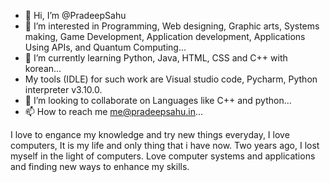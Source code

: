 - 👋 Hi, I’m @PradeepSahu
- 👀 I’m interested in Programming, Web designing, Graphic arts, Systems making, Game Development, Application development, Applications Using APIs, and Quantum Computing...
- 🌱 I’m currently learning Python, Java, HTML, CSS and C++ with korean...
- My tools (IDLE) for such work are Visual studio code, Pycharm, Python interpreter v3.10.0.
- 💞️ I’m looking to collaborate on Languages like C++ and python...
- 📫 How to reach me me@pradeepsahu.in...

<!---
PradeepSahhu/PradeepSahhu is a ✨ special ✨ repository because its `README.md` (this file) appears on your GitHub profile.
You can click the Preview link to take a look at your changes.
--->
I love to engance my knowledge and try new things everyday, I love computers, It is my life and only thing that i have now. Two years ago, I lost myself in the light of computers. Love computer systems and applications and finding new ways to enhance my skills.
